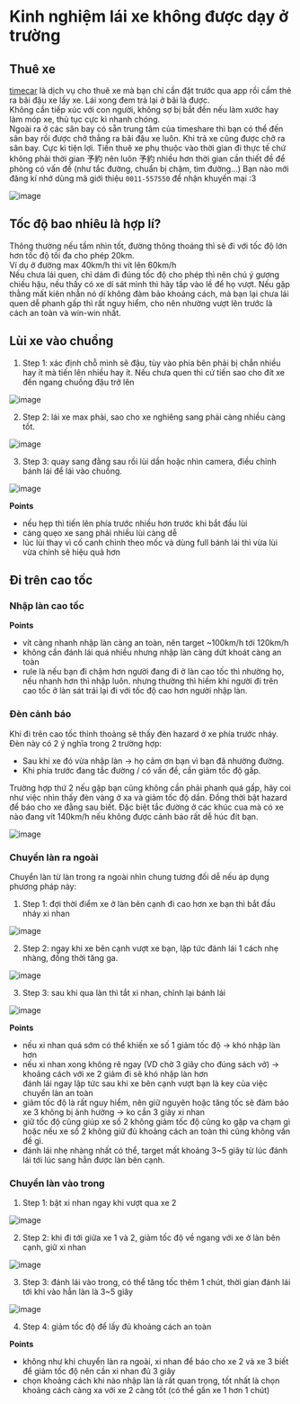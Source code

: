 # Kinh nghiệm lái xe không được dạy ở trường
## Thuê xe
[timecar](https://share.timescar.jp/) là dịch vụ cho thuê xe mà bạn chỉ cần đặt trước qua app rồi cầm thẻ ra bãi đậu xe lấy xe. Lái xong đem trả lại ở bãi là được.  
Không cần tiếp xúc với con người, không sợ bị bắt đền nếu làm xước hay làm móp xe, thủ tục cực kì nhanh chóng.  
Ngoài ra ở các sân bay có sẵn trung tâm của timeshare thì bạn có thể đến sân bay rồi được chở thẳng ra bãi đậu xe luôn. Khi trả xe cũng được chở ra sân bay. Cực kì tiện lợi.
Tiền thuê xe phụ thuộc vào thời gian đi thực tế chứ không phải thời gian 予約 nên luôn 予約 nhiều hơn thời gian cần thiết đề để phòng có vấn đề (như tắc đường, chuẩn bị chậm, tìm đường...)
Bạn nào mới đăng kí nhớ dùng mã giới thiệu `0011-557550` để nhận khuyến mại :3

![image](https://user-images.githubusercontent.com/6410496/117095253-d7185200-ada0-11eb-942b-4eb2857d77c3.png)

## Tốc độ bao nhiêu là hợp lí?
Thông thường nếu tầm nhìn tốt, đường thông thoáng thì sẽ đi với tốc độ lớn hơn tốc độ tối đa cho phép 20km.  
Ví dụ ở đường max 40km/h thì vít lên 60km/h  
Nếu chưa lái quen, chỉ dám đi đúng tốc độ cho phép thì nên chú ý gương chiếu hậu, nếu thấy có xe dí sát mình thì hãy tấp vào lề để họ vượt. Nếu gặp thằng mất kiên nhẫn nó dí không đảm bảo khoảng cách, mà bạn lại chưa lái quen dễ phanh gấp thì rất nguy hiểm, cho nên nhường vượt lên trước là cách an toàn và win-win nhất.

## Lùi xe vào chuồng
1. Step 1: xác định chỗ mình sẽ đậu, tùy vào phía bên phải bị chắn nhiều hay ít mà tiến lên nhiều hay ít. Nếu chưa quen thì cứ tiến sao cho đít xe đến ngang chuồng đậu trở lên

![image](https://user-images.githubusercontent.com/6410496/117095316-07f88700-ada1-11eb-8821-aa2d91e2d88f.png)

2. Step 2: lái xe max phải, sao cho xe nghiêng sang phải càng nhiều càng tốt.

![image](https://user-images.githubusercontent.com/6410496/117095341-19419380-ada1-11eb-9314-4c338ef9aa03.png)

3. Step 3: quay sang đằng sau rồi lùi dần hoặc nhìn camera, điều chỉnh bánh lái để lái vào chuồng.

![image](https://user-images.githubusercontent.com/6410496/117095367-28284600-ada1-11eb-929f-1edaa9b8c634.png)

**Points**
- nếu hẹp thì tiến lên phía trước nhiều hơn trước khi bắt đầu lùi
- càng quẹo xe sang phải nhiều lùi càng dễ
- lúc lùi thay vì cố canh chỉnh theo mốc và dùng full bánh lái thì vừa lùi vừa chỉnh sẽ hiệu quả hơn

## Đi trên cao tốc
### Nhập làn cao tốc
**Points**
- vít càng nhanh nhập làn càng an toàn, nên target ~100km/h tới 120km/h
- không cần đánh lái quá nhiều nhưng nhập làn càng dứt khoát càng an toàn
- rule là nếu bạn đi chậm hơn người đang đi ở làn cao tốc thì nhường họ, nếu nhanh hơn thì nhập luôn.
  nhưng thường thì hiếm khi người đi trên cao tốc ở làn sát trái lại đi với tốc độ cao hơn người nhập làn.

### Đèn cảnh báo
Khi đi trên cao tốc thỉnh thoảng sẽ thấy đèn hazard ở xe phía trước nháy. Đèn này có 2 ý nghĩa trong 2 trường hợp:
- Sau khi xe đó vừa nhập làn -> họ cảm ơn bạn vì bạn đã nhường đường.
- Khi phía trước đang tắc đường / có vấn đề, cần giảm tốc độ gấp.

Trường hợp thứ 2 nếu gặp bạn cũng không cần phải phanh quá gấp, hãy coi như việc nhìn thấy đèn vàng ở xa và giảm tốc độ dần. Đồng thời bật hazard để báo cho xe đằng sau biết. Đặc biệt tắc đường ở các khúc cua mà có xe nào đang vít 140km/h nếu không được cảnh báo rất dễ húc đít bạn.

![image](https://user-images.githubusercontent.com/6410496/117095427-54dc5d80-ada1-11eb-8bc1-353afee2569b.png)

### Chuyển làn ra ngoài
Chuyển làn từ làn trong ra ngoài nhìn chung tương đối dễ nếu áp dụng phương pháp này:
1. Step 1: đợi thời điểm xe ở làn bên cạnh đi cao hơn xe bạn thì bắt đầu nháy xi nhan

![image](https://user-images.githubusercontent.com/6410496/117095470-72112c00-ada1-11eb-9878-adaf97482886.png)

2. Step 2: ngay khi xe bên cạnh vượt xe bạn, lập tức đánh lái 1 cách nhẹ nhàng, đồng thời tăng ga.

![image](https://user-images.githubusercontent.com/6410496/117095545-979e3580-ada1-11eb-880f-bfc946f2a882.png)

3. Step 3: sau khi qua làn thì tắt xi nhan, chỉnh lại bánh lái

![image](https://user-images.githubusercontent.com/6410496/117095559-a258ca80-ada1-11eb-88a5-667528b9edde.png)

**Points**
- nếu xi nhan quá sớm có thể khiến xe số 1 giảm tốc độ -> khó nhập làn hơn
- nếu xi nhan xong không rẽ ngay (VD chờ 3 giây cho đúng sách vở) -> khoảng cách với xe 2 giảm đi sẽ khó nhập làn hơn  
  đánh lái ngay lập tức sau khi xe bên cạnh vượt bạn là key của việc chuyển làn an toàn
- giảm tốc độ là rất nguy hiểm, nên giữ nguyên hoặc tăng tốc sẽ đảm bảo xe 3 không bị ảnh hưởng -> ko cần 3 giây xi nhan
- giữ tốc độ cũng giúp xe số 2 không giảm tốc độ cũng ko gặp va chạm gì hoặc nếu xe số 2 không giữ đủ khoảng cách an toàn thì cũng không vấn đề gì.
- đánh lái nhẹ nhàng nhất có thể, target mất khoảng 3~5 giây từ lúc đánh lái tới lúc sang hẳn được làn bên cạnh.

### Chuyển làn vào trong
1. Step 1: bật xi nhan ngay khi vượt qua xe 2

![image](https://user-images.githubusercontent.com/6410496/117095583-b00e5000-ada1-11eb-87bd-33249eb5b5f3.png)

2. Step 2: khi đi tới giữa xe 1 và 2, giảm tốc độ về ngang với xe ở làn bên cạnh, giữ xi nhan

![image](https://user-images.githubusercontent.com/6410496/117095599-bb617b80-ada1-11eb-8a04-1788e87e9c0e.png)

3. Step 3: đánh lái vào trong, có thể tăng tốc thêm 1 chút, thời gian đánh lái tới khi vào hẳn làn là 3~5 giây

![image](https://user-images.githubusercontent.com/6410496/117095616-c74d3d80-ada1-11eb-80f2-ab0c21afb065.png)

4. Step 4: giảm tốc độ để lấy đủ khoảng cách an toàn

**Points**
- không như khi chuyển làn ra ngoài, xi nhan để báo cho xe 2 và xe 3 biết để giảm tốc độ nên cần xi nhan đủ 3 giây
- chọn khoảng cách khi nào nhập làn là rất quan trọng, tốt nhất là chọn khoảng cách càng xa với xe 2 càng tốt (có thể gần xe 1 hơn 1 chút)
